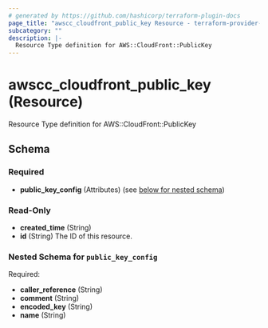```yaml
---
# generated by https://github.com/hashicorp/terraform-plugin-docs
page_title: "awscc_cloudfront_public_key Resource - terraform-provider-awscc"
subcategory: ""
description: |-
  Resource Type definition for AWS::CloudFront::PublicKey
---
```


# awscc_cloudfront_public_key (Resource)

Resource Type definition for AWS::CloudFront::PublicKey



<!-- schema generated by tfplugindocs -->
## Schema

### Required

- **public_key_config** (Attributes) (see [below for nested schema](#nestedatt--public_key_config))

### Read-Only

- **created_time** (String)
- **id** (String) The ID of this resource.

<a id="nestedatt--public_key_config"></a>
### Nested Schema for `public_key_config`

Required:

- **caller_reference** (String)
- **comment** (String)
- **encoded_key** (String)
- **name** (String)


